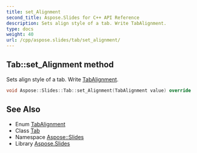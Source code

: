 ```yaml
---
title: set_Alignment
second_title: Aspose.Slides for C++ API Reference
description: Sets align style of a tab. Write TabAlignment.
type: docs
weight: 40
url: /cpp/aspose.slides/tab/set_alignment/
---
```

## Tab::set_Alignment method


Sets align style of a tab. Write [TabAlignment](../../tabalignment/).

```cpp
void Aspose::Slides::Tab::set_Alignment(TabAlignment value) override
```

## See Also

* Enum [TabAlignment](../../tabalignment/)
* Class [Tab](../)
* Namespace [Aspose::Slides](../../)
* Library [Aspose.Slides](../../../)
